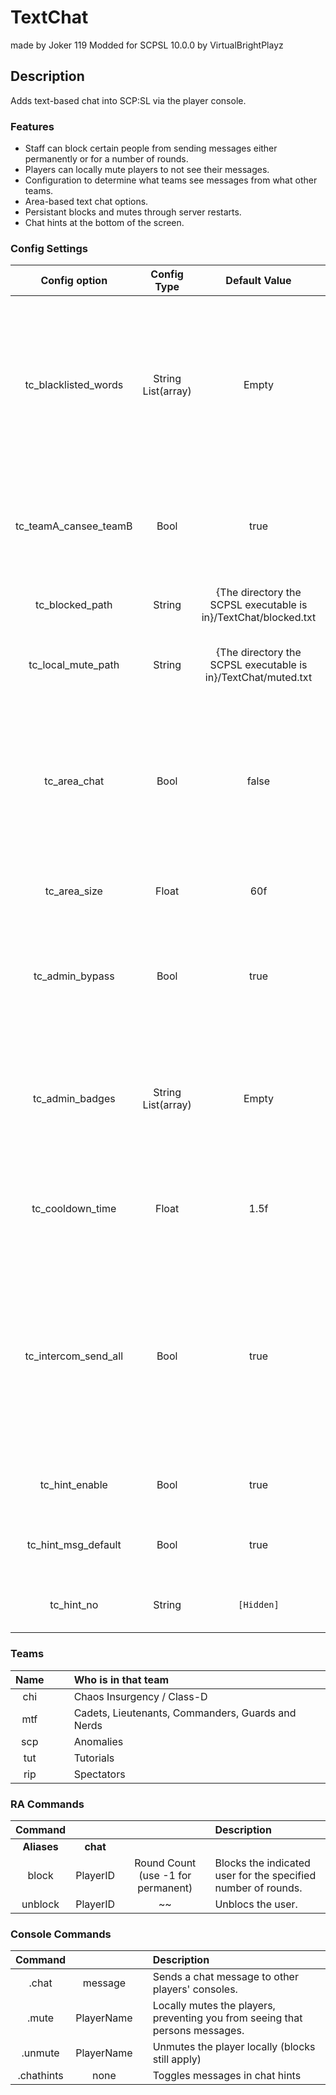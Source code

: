 TextChat
======
made by Joker 119
Modded for SCPSL 10.0.0 by VirtualBrightPlayz


## Description
Adds text-based chat into SCP:SL via the player console.

### Features
 - Staff can block certain people from sending messages either permanently or for a number of rounds.
 - Players can locally mute players to not see their messages.
 - Configuration to determine what teams see messages from what other teams.
 - Area-based text chat options.
 - Persistant blocks and mutes through server restarts.
 - Chat hints at the bottom of the screen.

### Config Settings
Config option | Config Type | Default Value | Description
:---: | :---: | :---: | :------
tc_blacklisted_words | String List(array) | Empty | A list of words which will prevent a user from sending a message. This matches based on if the message contains the word in any way, IE: "hello" contains "hell".
tc_teamA_cansee_teamB | Bool | true | Whether or not (teamA) can see messages from (teamB). Valid teams are listed below.
tc_blocked_path | String | {The directory the SCPSL executable is in}/TextChat/blocked.txt | Where to hold the persistant list of sbloced users.
tc_local_mute_path | String | {The directory the SCPSL executable is in}/TextChat/muted.txt | The location to save persistant local player mutes.
tc_area_chat | Bool | false | Whether or not messages should be checked by distance to determine who sees them. (THIS DOES NOT OVERWRITE THE TEAM SETTINGS ABOVE)
tc_area_size | Float | 60f | The range of area-based messages, if enabled.
tc_admin_bypass | Bool | true | Whether or not staff should bypass all team and range checks for messages. Blocks and local mutes still apply.
tc_admin_badges | String List(array) | Empty | If badge names are supplied here, only those badges will recieve admin_bypass, instead of all those with RA access.
tc_cooldown_time | Float | 1.5f | The cooldown time incured on a player between being able to send messages. (to prevent spam)
tc_intercom_send_all | Bool | true | Allows a user to use the intercom for a single server-wide message. Does not bypass intercom cooldown, requires they be in normal activation range of the Intercom to use.
tc_hint_enable | Bool | true | Should any sort of chat hints be enabled.
tc_hint_msg_default | Bool | true | Should messages in the hints be enabled by default.
tc_hint_no | String | `[Hidden]` | The text to replace messages in the hints.


### Teams
  Name | | | Who is in that team
:---: | :---: | :---: | :------
chi | | | Chaos Insurgency / Class-D
mtf | | | Cadets, Lieutenants, Commanders, Guards and Nerds
scp | | | Anomalies
tut | | | Tutorials
rip | | | Spectators


### RA Commands
  Command |  |  | Description
:---: | :---: | :---: | :------
**Aliases** | **chat** | 
block | PlayerID | Round Count (use -1 for permanent) | Blocks the indicated user for the specified number of rounds.
unblock | PlayerID | ~~ | Unblocs the user.

### Console Commands
  Command | | | Description
:---: | :---: | :---: | :------
.chat | message | | Sends a chat message to other players' consoles.
.mute | PlayerName | | Locally mutes the players, preventing you from seeing that persons messages.
.unmute | PlayerName | | Unmutes the player locally (blocks still apply)
.chathints | none | | Toggles messages in chat hints
